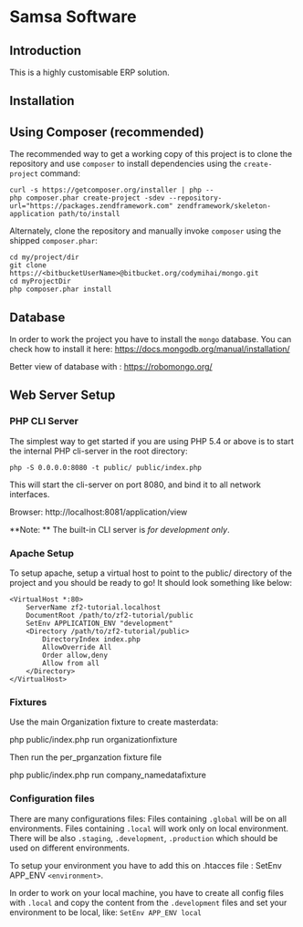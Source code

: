 Samsa Software
=======================

Introduction
------------
This is a highly customisable ERP solution.

Installation
------------

Using Composer (recommended)
----------------------------
The recommended way to get a working copy of this project is to clone the repository
and use `composer` to install dependencies using the `create-project` command:

    curl -s https://getcomposer.org/installer | php --
    php composer.phar create-project -sdev --repository-url="https://packages.zendframework.com" zendframework/skeleton-application path/to/install

Alternately, clone the repository and manually invoke `composer` using the shipped
`composer.phar`:

    cd my/project/dir
    git clone https://<bitbucketUserName>@bitbucket.org/codymihai/mongo.git
    cd myProjectDir
    php composer.phar install


Database
--------

In order to work the project you have to install the `mongo` database.
You can check how to install it here: https://docs.mongodb.org/manual/installation/

Better view of database with : https://robomongo.org/

Web Server Setup
----------------

### PHP CLI Server

The simplest way to get started if you are using PHP 5.4 or above is to start the internal PHP cli-server in the root directory:

    php -S 0.0.0.0:8080 -t public/ public/index.php

This will start the cli-server on port 8080, and bind it to all network
interfaces.

Browser: http://localhost:8081/application/view

**Note: ** The built-in CLI server is *for development only*.

### Apache Setup

To setup apache, setup a virtual host to point to the public/ directory of the
project and you should be ready to go! It should look something like below:

    <VirtualHost *:80>
        ServerName zf2-tutorial.localhost
        DocumentRoot /path/to/zf2-tutorial/public
        SetEnv APPLICATION_ENV "development"
        <Directory /path/to/zf2-tutorial/public>
            DirectoryIndex index.php
            AllowOverride All
            Order allow,deny
            Allow from all
        </Directory>
    </VirtualHost>

### Fixtures

Use the main Organization fixture to create masterdata:


  php public/index.php run organizationfixture

Then run the per_prganzation fixture file

  php public/index.php run company_namedatafixture




### Configuration files

There are many configurations files:
Files containing `.global` will be on all environments.
Files containing `.local` will work only on local environment.
There will be also `.staging`, `.development`, `.production` which should be used on different environments.
 
 To setup your environment you have to add this on .htacces file : SetEnv APP_ENV `<environment>`.
 
 In order to work on your local machine, you have to create all config files with `.local` and 
 copy the content from the `.development` files and set your environment to be local, like: `SetEnv APP_ENV local`